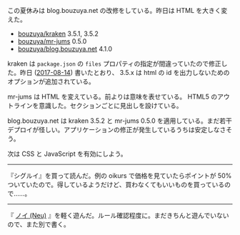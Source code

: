 この夏休みは blog.bouzuya.net の改修をしている。昨日は HTML を大きく変えた。

- [bouzuya/kraken][] 3.5.1, 3.5.2
- [bouzuya/mr-jums][] 0.5.0
- [bouzuya/blog.bouzuya.net][] 4.1.0

kraken は `package.json` の `files` プロパティの指定が間違っていたので修正した。昨日 ([2017-08-14][]) 書いたとおり、 3.5.x は html の id を出力しないためのオプションが追加されている。

mr-jums は HTML を変えている。前よりは意味を表せている。 HTML5 のアウトラインを意識した。セクションごとに見出しを設けている。

blog.bouzuya.net は kraken 3.5.2 と mr-jums 0.5.0 を適用している。まだ若干デプロイが怪しい。アプリケーションの修正が発生しているうちは安定しなさそう。

次は CSS と JavaScript を有効にしよう。

-----

『シグルイ』を買って読んだ。例の oikurs で価格を見ていたらポイントが 50% ついていたので。得しているようだけど、買わなくてもいいものを買っているので……。

-----

『 [ノイ (Neu)](https://www.amazon.co.jp/dp/B000NIKC7K) 』を軽く遊んだ。ルール確認程度に。まだきちんと遊んでいないので、また別で書く。

[2017-08-14]: https://blog.bouzuya.net/2017/08/14/
[bouzuya/blog.bouzuya.net]: https://github.com/bouzuya/blog.bouzuya.net
[bouzuya/kraken]: https://github.com/bouzuya/kraken
[bouzuya/mr-jums]: https://github.com/bouzuya/mr-jums

